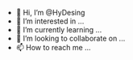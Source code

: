 - 👋 Hi, I’m @HyDesing
- 👀 I’m interested in ...
- 🌱 I’m currently learning ...
- 💞️ I’m looking to collaborate on ...
- 📫 How to reach me ...

<!---
HyDesing/HyDesing is a ✨ special ✨ repository because its `README.md` (this file) appears on your GitHub profile.
You can click the Preview link to take a look at your changes.
--->

